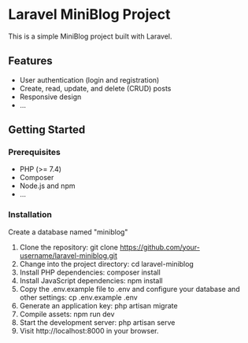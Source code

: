 # Laravel MiniBlog Project

This is a simple MiniBlog project built with Laravel.

## Features

- User authentication (login and registration)
- Create, read, update, and delete (CRUD) posts
- Responsive design
- ...

## Getting Started

### Prerequisites

- PHP (>= 7.4)
- Composer
- Node.js and npm
- ...

### Installation

Create a database named "miniblog"

1. Clone the repository:
   git clone https://github.com/your-username/laravel-miniblog.git
2. Change into the project directory:
    cd laravel-miniblog
3. Install PHP dependencies:
    composer install
4. Install JavaScript dependencies:
    npm install
5. Copy the .env.example file to .env and configure your database and other settings:
    cp .env.example .env
6. Generate an application key:
    php artisan migrate
7. Compile assets:
    npm run dev
8. Start the development server:
    php artisan serve
9. Visit http://localhost:8000 in your browser.

